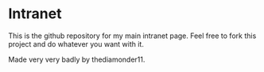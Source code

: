 # Intranet
This is the github repository for my main intranet page.
Feel free to fork this project and do whatever you want with it.

Made very very badly by thediamonder11.